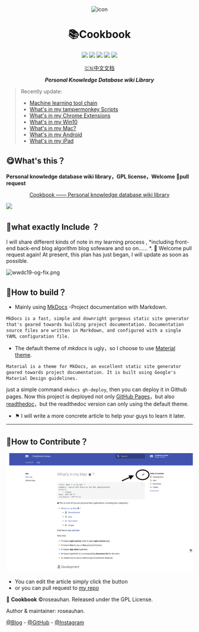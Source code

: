 <div align="center">

<img src="https://i.loli.net/2019/08/09/2f3NUxKFjvGqeZ4.png" width="160px" alt="icon" />


<h1> 📚Cookbook  </h1>

[![](https://flat.badgen.net/badge/github/github?icon)](https://github.com/RoseauHan/cookbook)
[![](https://badgen.net/badge/readthedoc/pass/yellow)](https://roseau-cookbook.readthedocs.io)
[![](https://img.shields.io/github/last-commit/roseauhan/cookbook/gh-pages)](https://github.com/RoseauHan/cookbook/tree/gh-pages)
[![](https://badgen.net/twitter/follow/roseauhan)](https://twitter.com/roseauhan)
[![](https://img.shields.io/github/license/RoseauHan/cookbook)](https://github.com/RoseauHan/cookbook/tree/master/LICENSE)

[🇨🇳中文文档](https://github.com/RoseauHan/cookbook/blob/master/README-CN.md)

***Personal Knowledge Database wiki Library***

</div>

> Recently update: 
> - [Machine learning tool chain](https://roseauhan.github.io/cookbook/machine_learning/tool_chain)
> - [What's in my tampermonkey Scripts](https://roseauhan.github.io/cookbook/app/Whats-in-my-tampermonkey)
> - [What's in my Chrome Extensions](https://roseauhan.github.io/cookbook/app/Whats-in-my-Chrome-extensions)
> - [What's in my Win10](https://roseauhan.github.io/cookbook/app/Whats-in-my-Win10)
> - [What's in my Mac?](https://roseauhan.github.io/cookbook/app/Whats-in-my-Mac/)
> - [What's in my Android](https://roseauhan.github.io/cookbook/app/Whats-in-my-Android)
> - [What's in my iPad](https://roseauhan.github.io/cookbook/app/Whats-in-my-iPad)



## 😋What's this？


**Personal knowledge database wiki library，GPL license，Welcome 👏pull request**


<div align="center">

[Cookbook —— Personal knowledge database wiki library ](https://roseauhan.github.io/cookbook)

</div>

![](https://i.loli.net/2019/08/09/Z9iGLzEN7bmJgsx.png)


## 🤯what exactly Include ？

I will share different kinds of note in my learning process , *including front-end back-end blog algorithm blog sofeware and so on…… *.  👏 Welcome pull request again!   At present, this plan has just began, I will update as soon as possible.


![wwdc19-og-fix.png](https://i.loli.net/2019/08/09/gQ4tmo6idskz87x.png)


## 🧐How to build？


- Mainly using  [MkDocs](https://github.com/mkdocs/mkdocs/) -Project documentation with Markdown.


```
MkDocs is a fast, simple and downright gorgeous static site generator that's geared towards building project documentation. Documentation source files are written in Markdown, and configured with a single YAML configuration file.
```


- The default theme of *mkdocs* is ugly，so I choose to use [Material theme](https://squidfunk.github.io/mkdocs-material/).
```
Material is a theme for MkDocs, an excellent static site generator geared towards project documentation. It is built using Google's Material Design guidelines.
```
just a simple command `mkdocs gh-deploy`, then you can deploy it in Github pages. Now this project is deployed not only [GitHub Pages](https://roseauhan.github.io/cookbook/)，but also [readthedoc](https://roseau-cookbook.readthedocs.io)，but the readthedoc version can only using the default theme.


- ⚑ I will write a more concrete article to help your guys to learn it later.

---
## 🧐How to Contribute？

![pic](https://raw.githubusercontent.com/RoseauHan/upic-upload/master/ScreenShot.png)
- You can edit the article simply click the button
- or you can pull request to [my repo](https://github.com/RoseauHan/cookbook/)

📒 **Cookbook** ©roseauhan. Released under the GPL License.


Author & maintainer: roseauhan.


[@Blog](https://roseauhan.github.io/) - [@GitHub](https://github.com/roseauhan) - [@Instagram](https://instagram.com/roseauhan)